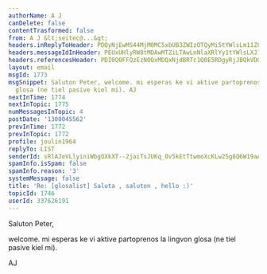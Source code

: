 ```yaml
---
authorName: A J
canDelete: false
contentTrasformed: false
from: A J &lt;seitec@...&gt;
headers.inReplyToHeader: PDQyNjEwMS44MjM0MC5xbUB3ZWIzOTQyMi5tYWlsLm11ZC55YWhvby5jb20+
headers.messageIdInHeader: PEUxUHlyRW8tMDAwMTZiLTAwLnNlaXRlYy1tYWlsLXJ1QGYyLm1haWwucnU+
headers.referencesHeader: PDI0Q0FFQzEzN0QxMDQxNjdBRTc1Q0E5RDgyRjJBQkVDQGRhdmlkPiA8NDI2MTAxLjgyMzQwLnFtQHdlYjM5NDIyLm1haWwubXVkLnlhaG9vLmNvbT4=
layout: email
msgId: 1773
msgSnippet: Saluton Peter, welcome. mi esperas ke vi aktive partoprenos la lingvon
  glosa (ne tiel pasive kiel mi). AJ
nextInTime: 1774
nextInTopic: 1775
numMessagesInTopic: 4
postDate: '1300045562'
prevInTime: 1772
prevInTopic: 1772
profile: joulin1964
replyTo: LIST
senderId: sRlAJeVLlyiniWbgOXkXT--2jaiTsJUKq_Ov5kEtTtwmoXcKLw25g6Q6W19aAt7YhpmLgglaluKVKb4
spamInfo.isSpam: false
spamInfo.reason: '3'
systemMessage: false
title: 'Re: [glosalist] Saluta , saluton , hello :)'
topicId: 1746
userId: 337626191
---
```


Saluton Peter,

welcome. mi esperas ke vi aktive partoprenos la lingvon glosa (ne tiel pasive kiel mi).


AJ


